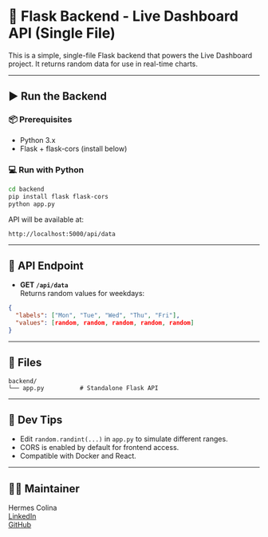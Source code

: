 
# 🧠 Flask Backend - Live Dashboard API (Single File)

This is a simple, single-file Flask backend that powers the Live Dashboard project. It returns random data for use in real-time charts.

---

## ▶️ Run the Backend

### 📦 Prerequisites

- Python 3.x
- Flask + flask-cors (install below)

### 💻 Run with Python

```bash
cd backend
pip install flask flask-cors
python app.py
```

API will be available at:

```
http://localhost:5000/api/data
```

---

## 📡 API Endpoint

- **GET `/api/data`**  
  Returns random values for weekdays:

```json
{
  "labels": ["Mon", "Tue", "Wed", "Thu", "Fri"],
  "values": [random, random, random, random, random]
}
```

---

## 📁 Files

```
backend/
└── app.py          # Standalone Flask API
```

---

## 🔧 Dev Tips

- Edit `random.randint(...)` in `app.py` to simulate different ranges.
- CORS is enabled by default for frontend access.
- Compatible with Docker and React.

---

## 👨‍💻 Maintainer

Hermes Colina  
[LinkedIn](https://www.linkedin.com/in/hermes-colina/)  
[GitHub](https://github.com/hermescolina)
